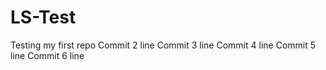 # LS-Test
Testing my first repo
Commit 2 line
Commit 3 line
Commit 4 line
Commit 5 line
Commit 6 line
